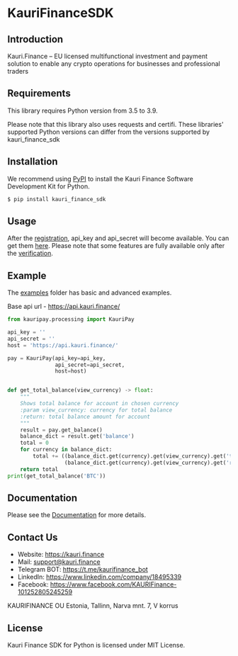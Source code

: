 # KauriFinanceSDK

## Introduction

Kauri.Finance – EU licensed multifunctional investment and payment solution to enable any crypto operations for businesses and professional traders

## Requirements

This library requires Python version from 3.5 to 3.9.

Please note that this library also uses requests and certifi. These libraries' supported Python versions can differ from the versions supported by kauri_finance_sdk

## Installation
We recommend using [PyPI](https://pypi.org/project/kauri_finance_sdk/) to install the Kauri Finance Software Development Kit for Python.
```bash
$ pip install kauri_finance_sdk
```

## Usage
After the [registration](https://kauri.finance/auth/registration), api_key and api_secret will become available.
You can get them [here](https://kauri.finance/settings/api).
Please note that some features are fully available only after the [verification](https://kauri.finance/verification).

## Example
The [examples](examples) folder has basic and advanced examples.

Base api url - https://api.kauri.finance/
```python
from kauripay.processing import KauriPay

api_key = ''
api_secret = ''
host = 'https://api.kauri.finance/'

pay = KauriPay(api_key=api_key,
               api_secret=api_secret,
               host=host)


def get_total_balance(view_currency) -> float:
    """
    Shows total balance for account in chosen currency
    :param view_currency: currency for total balance
    :return: total balance amount for account
    """
    result = pay.get_balance()
    balance_dict = result.get('balance')
    total = 0
    for currency in balance_dict:
        total += ((balance_dict.get(currency).get(view_currency).get('total')) +
                  (balance_dict.get(currency).get(view_currency).get('reserved')))
    return total
print(get_total_balance('BTC'))
```

## Documentation

Please see the [Documentation](https://github.com/kaurifinance/api-docs) for more details.

## Contact Us

- Website: https://kauri.finance
- Mail: support@kauri.finance
- Telegram BOT: https://t.me/kaurifinance_bot
- LinkedIn: https://www.linkedin.com/company/18495339
- Facebook: https://www.facebook.com/KAURIFinance-101252805245259

KAURIFINANCE OU Estonia,
Tallinn, Narva mnt. 7, V korrus

## License
Kauri Finance SDK for Python is licensed under MIT License.
